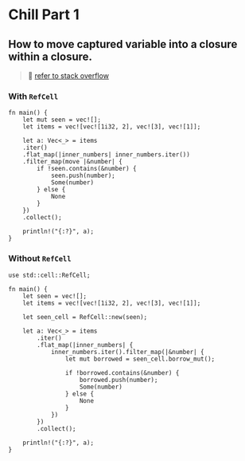 # Chill Part 1

## How to move captured variable into a closure within a closure.

> 🤔 [refer to stack overflow](https://stackoverflow.com/questions/28521637/how-can-i-move-a-captured-variable-into-a-closure-within-a-closure)

### With `RefCell`

```rust,editable
fn main() {
    let mut seen = vec![];
    let items = vec![vec![1i32, 2], vec![3], vec![1]];

    let a: Vec<_> = items
    .iter()
    .flat_map(|inner_numbers| inner_numbers.iter())
    .filter_map(move |&number| {
        if !seen.contains(&number) {
            seen.push(number);
            Some(number)
        } else {
            None
        }
    })
    .collect();

    println!("{:?}", a);
}
```

### Without `RefCell`

```rust,editable
use std::cell::RefCell;

fn main() {
    let seen = vec![];
    let items = vec![vec![1i32, 2], vec![3], vec![1]];

    let seen_cell = RefCell::new(seen);

    let a: Vec<_> = items
        .iter()
        .flat_map(|inner_numbers| {
            inner_numbers.iter().filter_map(|&number| {
                let mut borrowed = seen_cell.borrow_mut();

                if !borrowed.contains(&number) {
                    borrowed.push(number);
                    Some(number)
                } else {
                    None
                }
            })
        })
        .collect();

    println!("{:?}", a);
}
```
